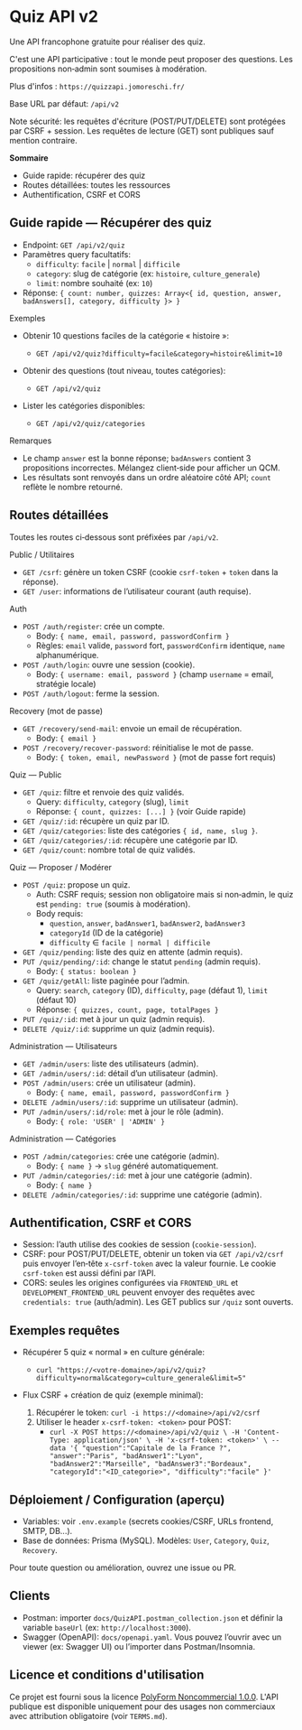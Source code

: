 # Quiz API v2

Une API francophone gratuite pour réaliser des quiz.

C'est une API participative : tout le monde peut proposer des questions. Les propositions non‑admin sont soumises à modération.

Plus d'infos : `https://quizzapi.jomoreschi.fr/`

Base URL par défaut: `/api/v2`

Note sécurité: les requêtes d'écriture (POST/PUT/DELETE) sont protégées par CSRF + session. Les requêtes de lecture (GET) sont publiques sauf mention contraire.

**Sommaire**
- Guide rapide: récupérer des quiz
- Routes détaillées: toutes les ressources
- Authentification, CSRF et CORS

## Guide rapide — Récupérer des quiz

- Endpoint: `GET /api/v2/quiz`
- Paramètres query facultatifs:
  - `difficulty`: `facile` | `normal` | `difficile`
  - `category`: slug de catégorie (ex: `histoire`, `culture_generale`)
  - `limit`: nombre souhaité (ex: `10`)
- Réponse: `{ count: number, quizzes: Array<{ id, question, answer, badAnswers[], category, difficulty }> }`

Exemples

- Obtenir 10 questions faciles de la catégorie « histoire »:
  - `GET /api/v2/quiz?difficulty=facile&category=histoire&limit=10`

- Obtenir des questions (tout niveau, toutes catégories):
  - `GET /api/v2/quiz`

- Lister les catégories disponibles:
  - `GET /api/v2/quiz/categories`

Remarques
- Le champ `answer` est la bonne réponse; `badAnswers` contient 3 propositions incorrectes. Mélangez client‑side pour afficher un QCM.
- Les résultats sont renvoyés dans un ordre aléatoire côté API; `count` reflète le nombre retourné.

## Routes détaillées

Toutes les routes ci‑dessous sont préfixées par `/api/v2`.

Public / Utilitaires
- `GET /csrf`: génère un token CSRF (cookie `csrf-token` + `token` dans la réponse).
- `GET /user`: informations de l’utilisateur courant (auth requise).

Auth
- `POST /auth/register`: crée un compte.
  - Body: `{ name, email, password, passwordConfirm }`
  - Règles: `email` valide, `password` fort, `passwordConfirm` identique, `name` alphanumérique.
- `POST /auth/login`: ouvre une session (cookie).
  - Body: `{ username: email, password }` (champ `username` = email, stratégie locale)
- `POST /auth/logout`: ferme la session.

Recovery (mot de passe)
- `GET /recovery/send-mail`: envoie un email de récupération.
  - Body: `{ email }`
- `POST /recovery/recover-password`: réinitialise le mot de passe.
  - Body: `{ token, email, newPassword }` (mot de passe fort requis)

Quiz — Public
- `GET /quiz`: filtre et renvoie des quiz validés.
  - Query: `difficulty`, `category` (slug), `limit`
  - Réponse: `{ count, quizzes: [...] }` (voir Guide rapide)
- `GET /quiz/:id`: récupère un quiz par ID.
- `GET /quiz/categories`: liste des catégories `{ id, name, slug }`.
- `GET /quiz/categories/:id`: récupère une catégorie par ID.
- `GET /quiz/count`: nombre total de quiz validés.

Quiz — Proposer / Modérer
- `POST /quiz`: propose un quiz.
  - Auth: CSRF requis; session non obligatoire mais si non‑admin, le quiz est `pending: true` (soumis à modération).
  - Body requis:
    - `question`, `answer`, `badAnswer1`, `badAnswer2`, `badAnswer3`
    - `categoryId` (ID de la catégorie)
    - `difficulty` ∈ `facile | normal | difficile`
- `GET /quiz/pending`: liste des quiz en attente (admin requis).
- `PUT /quiz/pending/:id`: change le statut `pending` (admin requis).
  - Body: `{ status: boolean }`
- `GET /quiz/getAll`: liste paginée pour l’admin.
  - Query: `search`, `category` (ID), `difficulty`, `page` (défaut 1), `limit` (défaut 10)
  - Réponse: `{ quizzes, count, page, totalPages }`
- `PUT /quiz/:id`: met à jour un quiz (admin requis).
- `DELETE /quiz/:id`: supprime un quiz (admin requis).

Administration — Utilisateurs
- `GET /admin/users`: liste des utilisateurs (admin).
- `GET /admin/users/:id`: détail d’un utilisateur (admin).
- `POST /admin/users`: crée un utilisateur (admin).
  - Body: `{ name, email, password, passwordConfirm }`
- `DELETE /admin/users/:id`: supprime un utilisateur (admin).
- `PUT /admin/users/:id/role`: met à jour le rôle (admin).
  - Body: `{ role: 'USER' | 'ADMIN' }`

Administration — Catégories
- `POST /admin/categories`: crée une catégorie (admin).
  - Body: `{ name }` → `slug` généré automatiquement.
- `PUT /admin/categories/:id`: met à jour une catégorie (admin).
  - Body: `{ name }`
- `DELETE /admin/categories/:id`: supprime une catégorie (admin).

## Authentification, CSRF et CORS

- Session: l’auth utilise des cookies de session (`cookie-session`).
- CSRF: pour POST/PUT/DELETE, obtenir un token via `GET /api/v2/csrf` puis envoyer l’en‑tête `x-csrf-token` avec la valeur fournie. Le cookie `csrf-token` est aussi défini par l’API.
- CORS: seules les origines configurées via `FRONTEND_URL` et `DEVELOPMENT_FRONTEND_URL` peuvent envoyer des requêtes avec `credentials: true` (auth/admin). Les GET publics sur `/quiz` sont ouverts.

## Exemples requêtes

- Récupérer 5 quiz « normal » en culture générale:
  - `curl "https://<votre-domaine>/api/v2/quiz?difficulty=normal&category=culture_generale&limit=5"`

- Flux CSRF + création de quiz (exemple minimal):
  1) Récupérer le token: `curl -i https://<domaine>/api/v2/csrf`
  2) Utiliser le header `x-csrf-token: <token>` pour POST:
     - `curl -X POST https://<domaine>/api/v2/quiz \
        -H 'Content-Type: application/json' \
        -H 'x-csrf-token: <token>' \
        --data '{
          "question":"Capitale de la France ?",
          "answer":"Paris",
          "badAnswer1":"Lyon",
          "badAnswer2":"Marseille",
          "badAnswer3":"Bordeaux",
          "categoryId":"<ID_categorie>",
          "difficulty":"facile"
        }'`

## Déploiement / Configuration (aperçu)

- Variables: voir `.env.example` (secrets cookies/CSRF, URLs frontend, SMTP, DB...).
- Base de données: Prisma (MySQL). Modèles: `User`, `Category`, `Quiz`, `Recovery`.

Pour toute question ou amélioration, ouvrez une issue ou PR.

## Clients

- Postman: importer `docs/QuizAPI.postman_collection.json` et définir la variable `baseUrl` (ex: `http://localhost:3000`).
- Swagger (OpenAPI): `docs/openapi.yaml`. Vous pouvez l’ouvrir avec un viewer (ex: Swagger UI) ou l’importer dans Postman/Insomnia.

## Licence et conditions d'utilisation

Ce projet est fourni sous la licence [PolyForm Noncommercial 1.0.0](LICENSE). L'API publique est disponible uniquement pour des usages non commerciaux avec attribution obligatoire (voir `TERMS.md`).

